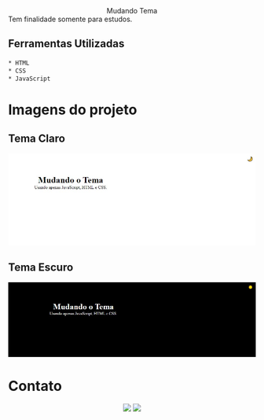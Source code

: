 <div align="center">Mudando Tema</div>
    Tem finalidade somente para estudos.

## Ferramentas Utilizadas
    * HTML
    * CSS
    * JavaScript

# Imagens do projeto
## Tema Claro
<img src="img/1.jpg">

## Tema Escuro
<img src="img/2.jpg">

# Contato
<div align="center">
  <a href ="tiagobsb31@gmail.com"><img src="https://img.shields.io/badge/Gmail-D14836?style=for-the-badge&logo=gmail&logoColor=white" target="_blank"></a>
  <a href="https://www.linkedin.com/in/tiago-silva-b11350197/" target="_blank"><img src="https://img.shields.io/badge/-LinkedIn-%230077B5?style=for-the-badge&logo=linkedin&logoColor=white" target="_blank"></a>   
</div>